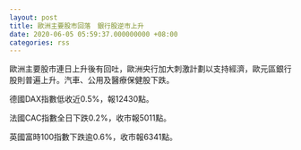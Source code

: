 ```yaml
---
layout: post
title: 歐洲主要股市回落　銀行股逆市上升
date: 2020-06-05 05:59:37.000000000 +08:00
categories: rss
---
```


歐洲主要股市連日上升後有回吐，歐洲央行加大刺激計劃以支持經濟，歐元區銀行股則普遍上升。汽車、公用及醫療保健股下跌。

德國DAX指數低收近0.5%，報12430點。

法國CAC指數全日下跌0.2%，收市報5011點。

英國富時100指數下跌逾0.6%，收市報6341點。
